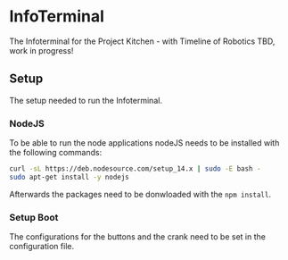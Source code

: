# InfoTerminal

The Infoterminal for the Project Kitchen - with Timeline of Robotics
TBD, work in progress!

## Setup

The setup needed to run the Infoterminal.

### NodeJS

To be able to run the node applications nodeJS needs to be installed with the following commands:

```bash
curl -sL https://deb.nodesource.com/setup_14.x | sudo -E bash -
sudo apt-get install -y nodejs
```

Afterwards the packages need to be donwloaded with the ``` npm install ```.

### Setup Boot

The configurations for the buttons and the crank need to be set in the configuration file.

